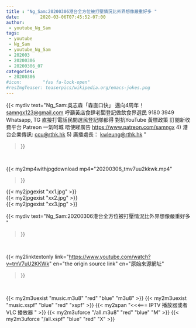 ```yaml
---
title : "Ng_Sam:20200306港台全方位被打壓情況比外界想像嚴重好多 "
date:        2020-03-06T07:45:52-07:00
author:
 - youtube_Ng_Sam
tags:
 - youtube
 - Ng_Sam
 - youtube_Ng_Sam
 - 202003
 - 20200306
 - 20200306_07
categories:
 - 20200306
#icon:        "fas fa-lock-open"
#resImgTeaser: teaserpics/wikipedia.org/emacs-jokes.png
---
```


{{< mydiv text="Ng_Sam:吳志森「森直口快」 邁向4周年！ samngx123@gmail.com  呼籲黃店食肆老闆登記做飲食界選民 9180 3949 Whatsapp, TG 直接打電話民間選民登記隊都得  對抗YouTube 黃標政策 訂閱新收費平台 Patreon 一氣呵城 唔使睇廣告 https://www.patreon.com/samngx   4) 港台企業傳訊: ccu@rthk.hk  5) 廣播處長： kwleung@rthk.hk "
>}}
<br>


{{< my2mp4withjpgdownload mp4="20200306_tmv7uu2kkwk.mp4"
>}}

{{< my2jpgexist "xx1.jpg" >}}<br>
{{< my2jpgexist "xx2.jpg" >}}<br>
{{< my2jpgexist "xx3.jpg" >}}<br>



{{< mydiv text="Ng_Sam:20200306港台全方位被打壓情況比外界想像嚴重好多 "
>}}
<br>

{{< my2linktextonly link="https://www.youtube.com/watch?v=tmV7uU2KKWk"
en="the origin source link" cn="原始來源網址"
>}}


<br>

{{< my2m3uexist "music.m3u8" "red"  "blue" "m3u8" >}} {{< my2m3uexist "music.xspf" "blue" "red"  "xspf" >}} {{< my2span "<<<=== IPTV 播放器或者 VLC 播放器 " >}} {{< my2m3uforce "/all.m3u8" "red"  "blue" "M" >}} {{< my2m3uforce "/all.xspf" "blue" "red"  "X" >}} 
